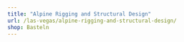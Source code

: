 ```yaml
---
title: "Alpine Rigging and Structural Design"
url: /las-vegas/alpine-rigging-and-structural-design/
shop: Basteln
---
```

